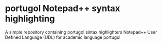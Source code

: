 # portugol Notepad++ syntax highlighting
A simple repository containing portugol sintax highlighters
Notepad++ User Defined Language (UDL) for academic language portugol
